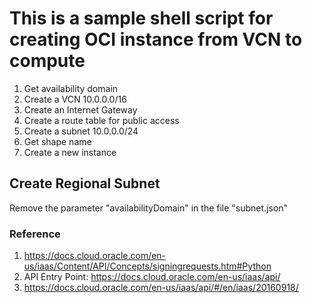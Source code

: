 # This is a sample shell script for creating OCI instance from VCN to compute

1. Get availability domain
2. Create a VCN 10.0.0.0/16
3. Create an Internet Gateway
4. Create a route table for public access
5. Create a subnet 10.0.0.0/24
6. Get shape name
7. Create a new instance

## Create Regional Subnet
Remove the parameter "availabilityDomain" in the file "subnet.json"


### Reference
1. https://docs.cloud.oracle.com/en-us/iaas/Content/API/Concepts/signingrequests.htm#Python
2. API Entry Point: https://docs.cloud.oracle.com/en-us/iaas/api/
3. https://docs.cloud.oracle.com/en-us/iaas/api/#/en/iaas/20160918/

# 